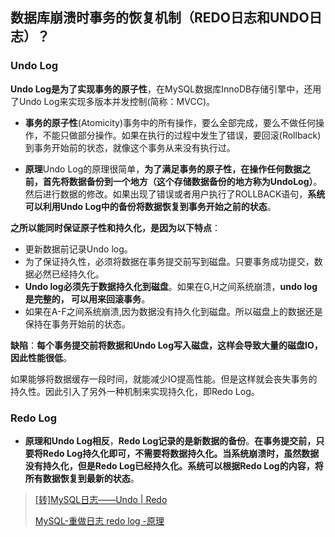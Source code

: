 ## 数据库崩溃时事务的恢复机制（REDO日志和UNDO日志）？

### Undo Log

**Undo Log是为了实现事务的原子性**，在MySQL数据库InnoDB存储引擎中，还用了Undo Log来实现多版本并发控制\(简称：MVCC\)。

* **事务的原子性**\(Atomicity\)事务中的所有操作，要么全部完成，要么不做任何操作，不能只做部分操作。如果在执行的过程中发生了错误，要回滚\(Rollback\)到事务开始前的状态，就像这个事务从来没有执行过。

* **原理**Undo Log的原理很简单，**为了满足事务的原子性，在操作任何数据之前，首先将数据备份到一个地方（这个存储数据备份的地方称为UndoLog）**。然后进行数据的修改。如果出现了错误或者用户执行了ROLLBACK语句，**系统可以利用Undo Log中的备份将数据恢复到事务开始之前的状态**。

**之所以能同时保证原子性和持久化，是因为以下特点**：

* 更新数据前记录Undo log。
* 为了保证持久性，必须将数据在事务提交前写到磁盘。只要事务成功提交，数据必然已经持久化。
* **Undo log必须先于数据持久化到磁盘**。如果在G,H之间系统崩溃，**undo log是完整的， 可以用来回滚事务**。
* 如果在A-F之间系统崩溃,因为数据没有持久化到磁盘。所以磁盘上的数据还是保持在事务开始前的状态。

**缺陷**：**每个事务提交前将数据和Undo Log写入磁盘，这样会导致大量的磁盘IO，因此性能很低**。

如果能够将数据缓存一段时间，就能减少IO提高性能。但是这样就会丧失事务的持久性。因此引入了另外一种机制来实现持久化，即Redo Log。

### Redo Log

* **原理和Undo Log相反**，**Redo Log记录的是新数据的备份**。**在事务提交前，只要将Redo Log持久化即可，不需要将数据持久化。当系统崩溃时，虽然数据没有持久化，但是Redo Log已经持久化。系统可以根据Redo Log的内容，将所有数据恢复到最新的状态**。

> [\[转\]MySQL日志——Undo \| Redo](http://www.cnblogs.com/Bozh/archive/2013/03/18/2966494.html)
>
> [MySQL-重做日志 redo log -原理](http://www.cnblogs.com/cuisi/p/6525077.html)



